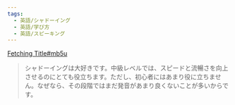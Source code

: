 ```yaml
---
tags:
  - 英語/シャドーイング
  - 英語/学び方
  - 英語/スピーキング
---
```

[Fetching Title#mb5u](https://www.reddit.com/r/languagelearning/comments/1441n77/has_anybody_tried_shadowing_whats_your_experience/)

>シャドーイングは大好きです。中級レベルでは、スピードと流暢さを向上させるのにとても役立ちます。ただし、初心者にはあまり役に立ちません。なぜなら、その段階ではまだ発音があまり良くないことが多いからです。

>